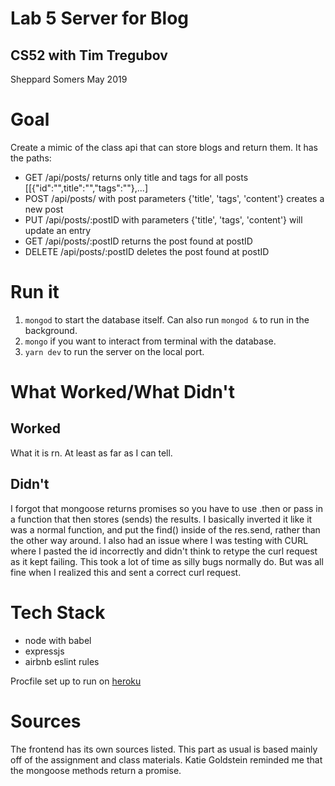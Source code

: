 # Lab 5 Server for Blog
## CS52 with Tim Tregubov
Sheppard Somers May 2019

# Goal
Create a mimic of the class api that can store blogs and return them. It has the paths: 
* GET /api/posts/ returns only title and tags for all posts [[{"id":"",title":"","tags":""},...]
* POST /api/posts/ with post parameters {'title', 'tags', 'content'} creates a new post
* PUT /api/posts/:postID with parameters {'title', 'tags', 'content'} will update an entry
* GET /api/posts/:postID returns the post found at postID
* DELETE /api/posts/:postID deletes the post found at postID

# Run it 
1. ```mongod``` to start the database itself.  Can also run ```mongod &``` to run in the background. 
2. ```mongo``` if you want to interact from terminal with the database. 
3. ```yarn dev``` to run the server on the local port. 


# What Worked/What Didn't
## Worked 
What it is rn. At least as far as I can tell. 

## Didn't
I forgot that mongoose returns promises so you have to use .then or pass in a function that then stores (sends) the results. I basically inverted it like it was a normal function, and put the find() inside of the res.send, rather than the other way around. I also had an issue where I was testing with CURL where I pasted the id incorrectly and didn't think to retype the curl request as it kept failing. This took a lot of time as silly bugs normally do. But was all fine when I realized this and sent a correct curl request. 

# Tech Stack
* node with babel
* expressjs
* airbnb eslint rules

Procfile set up to run on [heroku](https://devcenter.heroku.com/articles/getting-started-with-nodejs#deploy-the-app)

# Sources
The frontend has its own sources listed. This part as usual is based mainly off of the assignment and class materials. Katie Goldstein reminded me that the mongoose methods return a promise. 